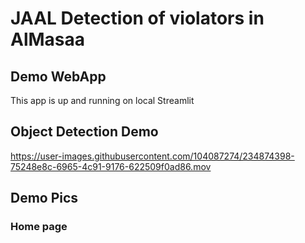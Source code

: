 # JAAL Detection of violators in AlMasaa 


## Demo WebApp

This app is up and running on local Streamlit 


##  Object Detection Demo

<https://user-images.githubusercontent.com/104087274/234874398-75248e8c-6965-4c91-9176-622509f0ad86.mov>

## Demo Pics

### Home page
